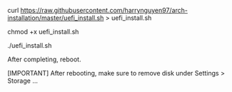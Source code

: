 curl https://raw.githubusercontent.com/harrynguyen97/arch-installation/master/uefi_install.sh > uefi_install.sh

chmod +x uefi_install.sh

./uefi_install.sh

After completing, reboot.

[IMPORTANT] After rebooting, make sure to remove disk under Settings > Storage ...
